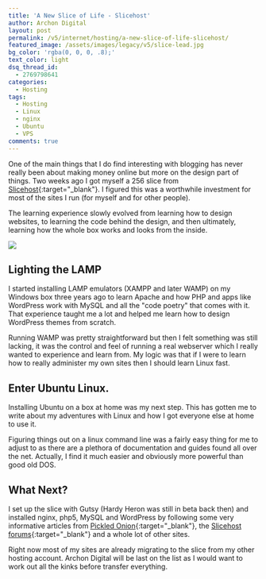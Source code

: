 ```yaml
---
title: 'A New Slice of Life - Slicehost'
author: Archon Digital
layout: post
permalink: /v5/internet/hosting/a-new-slice-of-life-slicehost/
featured_image: /assets/images/legacy/v5/slice-lead.jpg
bg_color: 'rgba(0, 0, 0, .8);'
text_color: light
dsq_thread_id:
  - 2769798641
categories:
  - Hosting
tags:
  - Hosting
  - Linux
  - nginx
  - Ubuntu
  - VPS
comments: true
---
```

One of the main things that I do find interesting with blogging has never really been about making money online but more on the design part of things. Two weeks ago I got myself a 256 slice from [Slicehost][1]{:target="_blank"}. I figured this was a worthwhile investment for most of the sites I run (for myself and for other people).

The learning experience slowly evolved from learning how to design websites, to learning the code behind the design, and then ultimately, learning how the whole box works and looks from the inside.

<!--more-->

<div class="aligncenter"><img src="{{ site.baseurl }}/assets/images/legacy/v5/slice-lead.jpg"></div>

## Lighting the LAMP

I started installing LAMP emulators (XAMPP and later WAMP) on my Windows box three years ago to learn Apache and how PHP and apps like WordPress work with MySQL and all the "code poetry" that comes with it. That experience taught me a lot and helped me learn how to design WordPress themes from scratch.

Running WAMP was pretty straightforward but then I felt something was still lacking, it was the control and feel of running a real webserver which I really wanted to experience and learn from. My logic was that if I were to learn how to really administer my own sites then I should learn Linux fast.

## Enter Ubuntu Linux.

Installing Ubuntu on a box at home was my next step. This has gotten me to write about my adventures with Linux and how I got everyone else at home to use it.

Figuring things out on a linux command line was a fairly easy thing for me to adjust to as there are a plethora of documentation and guides found all over the net. Actually, I find it much easier and obviously more powerful than good old DOS.

## What Next?

I set up the slice with Gutsy (Hardy Heron was still in beta back then) and installed nginx, php5, MySQL and WordPress by following some very informative articles from [Pickled Onion][2]{:target="_blank"}, the [Slicehost forums][3]{:target="_blank"} and a whole lot of other sites.

Right now most of my sites are already migrating to the slice from my other hosting account. Archon Digital will be last on the list as I would want to work out all the kinks before transfer everything.

[1]: http://www.slicehost.com
[2]: http://articles.slicehost.com
[3]: http://forum.slicehost.com/